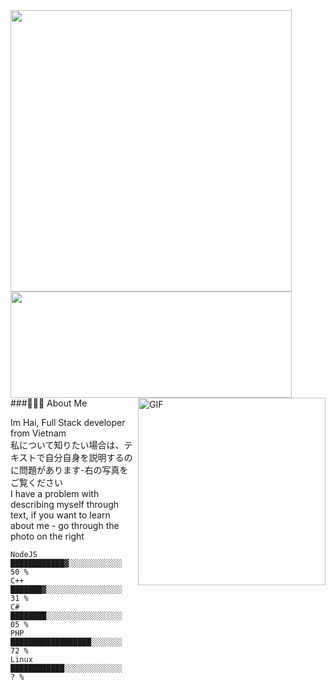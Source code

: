 <img align="left" width=450 src="https://github-readme-stats.vercel.app/api/top-langs/?username=whoishina&theme=midnight-purple&layout=compact&bg_color=0D1117&hide_border=true" />
<img width=450 height=170 align="riht" src="https://github-readme-stats.vercel.app/api?username=whoishina&theme=midnight-purple&show_icons=true&bg_color=0D1117&hide_border=true" />
<br/>
###👨🏻‍💻 About Me 
<img align="right" alt="GIF" src="https://files.catbox.moe/500wf4.jpg" width="300" />

Im Hai, Full Stack developer from Vietnam <br/>
私について知りたい場合は、テキストで自分自身を説明するのに問題があります-右の写真をご覧ください <br/>
I have a problem with describing myself through text, if you want to learn about me - go through the photo on the right


```text
NodeJS          ████████████▓░░░░░░░░░░░░   50 % 
C++             ███████▓░░░░░░░░░░░░░░░░░   31 % 
C#              ████████░░░░░░░░░░░░░░░░░   05 % 
PHP             ██████████████████░░░░░░░   72 % 
Linux           ████████████░░░░░░░░░░░░░   ? % 
```
